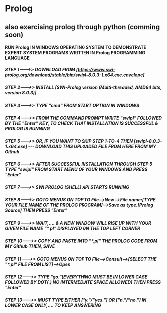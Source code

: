 # Prolog
## also exercising prolog through python (comming soon)
#### RUN Prolog IN WINDOWS OPERATING SYSTEM TO DEMONSTRATE EXPERT SYSTEM PROGRAMS WRITTEN IN Prolog PROGRAMMING LANGUAGE
##### STEP 1--->>  DOWNLOAD FROM [https://www.swi-prolog.org/download/stable/bin/swipl-8.0.3-1.x64.exe.envelope]
##### STEP 2--->>  INSTALL  [SWI-Prolog version (Multi-threaded, AMD64 bits, version 8.0.3)]
##### STEP 3--->>  TYPE "cmd" FROM START OPTION IN WINDOWS 
##### STEP 4--->>  FROM THE COMMAND PROMPT WRITE "swipl" FOLLOWED BY THE "Enter" KEY, TO CHECK THAT INSTALLATION IS SUCCESSFUL & PROLOG IS RUNNING
##### STEP 5--->>  OR, IF YOU WANT TO SKIP STEP 1-TO-4 THEN [swipl-8.0.3-1.x64.exe] --- DOWNLOAD THIS UPLOADED FILE FROM HERE FROM MY Github
##### STEP 6--->>  AFTER SUCCESSFUL INSTALLATION THROUGH STEP 5 TYPE "swipl" FROM START MENU OF YOUR WINDOWS AND PRESS "Enter"
##### STEP 7--->>  SWI PROLOG (SHELL) API STARTS RUNNING
##### STEP 8--->>  GOTO MENUS ON TOP TO File-->New-->File name:[TYPE YOUR FILE NAME OF THE PROLOG PROGRAM]-->Save as type:[Prolog Source] THEN PRESS "Enter"
##### STEP 9--->>  WAIT,.... & A NEW WINDOW WILL RISE UP WITH YOUR GIVEN FILE NAME "*.pl" DISPLAYED ON THE TOP LEFT CORNER
##### STEP 10--->> COPY AND PASTE INTO "*.pl" THE PROLOG CODE FROM MY Github THEN, SAVE
##### STEP 11--->> GOTO MENUS ON TOP TO File-->Consult-->[SELECT THE "*.pl" FILE FROM LIST]-->Open
##### STEP 12--->> TYPE "go."[EVERYTHING MUST BE IN LOWER CASE FOLLOWED BY DOT(.) NO INTERMEDIATE SPACE ALLOWED] THEN PRESS "Enter"
##### STEP 13--->> MUST TYPE EITHER ["y."/"yes."] OR ["n."/"no."] IN LOWER CASE ONLY,.... TO KEEP ANSWERING 
